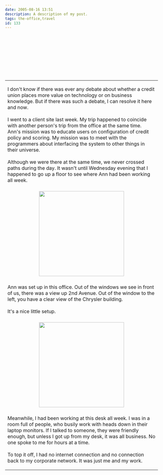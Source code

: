 ```yaml
---
date: 2005-08-16 13:51
description: A description of my post.
tags: the-office,travel
id: 133
---
```

<table><tr><td><p>I don't know if there was ever any debate about whether a credit union places more value on technology or on business knowledge.  But if there was such a debate, I can resolve it here and now.<br />
<br />
I went to a client site last week.  My trip happened to coincide with another person's trip from the office at the same time.  Ann's mission was to educate users on configuration of credit policy and scoring.  My mission was to meet with the programmers about interfacing the system to other things in their universe.<br />
<br />
Although we were there at the same time, we never crossed paths during the day.  It wasn't until Wednesday evening that I happened to go up a floor to see where Ann had been working all week.</p></td></tr><br />
<br />
<tr><td align="center"><skinny :nohome><img align="center" width="280" src="/img/annsdesk.jpg" aborder=0 vspace=4 wwidth=250/></skinny></td></tr><br />
<br />
<tr><td><p>Ann was set up in this office.  Out of the windows we see in front of us, there was a view up 2nd Avenue.  Out of the window to the left, you have a clear view of the Chrysler building.<br />
<br />
It's a nice little setup.</p></td></tr><br />
<br />
<tr><td align="center"><skinny :nohome><img align="center" width="280" src="/img/bensdesk.jpg" aborder=0 vspace=4 wwidth=250/></skinny></td></tr><br />
<br />
<tr><td><p>Meanwhile, I had been working at this desk all week.  I was in a room full of people, who busily work with heads down in their laptop monitors.  If I talked to someone, they were friendly enough, but unless I got up from my desk, it was all business.  No one spoke to me for hours at a time.<br />
<br />
To top it off, I had no internet connection and no connection back to my corporate network.  It was just me and my work.<br />
</p></td></tr></table><br />

